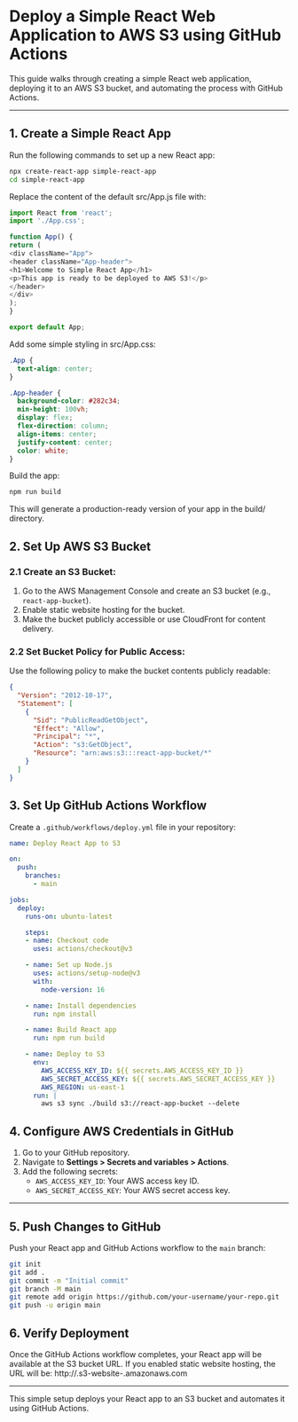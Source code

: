 # Deploy a Simple React Web Application to AWS S3 using GitHub Actions

This guide walks through creating a simple React web application, deploying it to an AWS S3 bucket, and automating the process with GitHub Actions.

---

## 1. Create a Simple React App

Run the following commands to set up a new React app:

```bash
npx create-react-app simple-react-app
cd simple-react-app
```
Replace the content of the default src/App.js file with:
```javascript
import React from 'react';
import './App.css';

function App() {
return (
<div className="App">
<header className="App-header">
<h1>Welcome to Simple React App</h1>
<p>This app is ready to be deployed to AWS S3!</p>
</header>
</div>
);
}

export default App;
```
Add some simple styling in src/App.css:
```css
.App {
  text-align: center;
}

.App-header {
  background-color: #282c34;
  min-height: 100vh;
  display: flex;
  flex-direction: column;
  align-items: center;
  justify-content: center;
  color: white;
}
```
Build the app:
```bash
npm run build
```
This will generate a production-ready version of your app in the build/ directory.

## 2. Set Up AWS S3 Bucket

### 2.1 Create an S3 Bucket:
1. Go to the AWS Management Console and create an S3 bucket (e.g., `react-app-bucket`).
2. Enable static website hosting for the bucket.
3. Make the bucket publicly accessible or use CloudFront for content delivery.

### 2.2 Set Bucket Policy for Public Access:
Use the following policy to make the bucket contents publicly readable:

```json
{
  "Version": "2012-10-17",
  "Statement": [
    {
      "Sid": "PublicReadGetObject",
      "Effect": "Allow",
      "Principal": "*",
      "Action": "s3:GetObject",
      "Resource": "arn:aws:s3:::react-app-bucket/*"
    }
  ]
}
```
## 3. Set Up GitHub Actions Workflow

Create a `.github/workflows/deploy.yml` file in your repository:

```yaml
name: Deploy React App to S3

on:
  push:
    branches:
      - main

jobs:
  deploy:
    runs-on: ubuntu-latest

    steps:
    - name: Checkout code
      uses: actions/checkout@v3

    - name: Set up Node.js
      uses: actions/setup-node@v3
      with:
        node-version: 16

    - name: Install dependencies
      run: npm install

    - name: Build React app
      run: npm run build

    - name: Deploy to S3
      env:
        AWS_ACCESS_KEY_ID: ${{ secrets.AWS_ACCESS_KEY_ID }}
        AWS_SECRET_ACCESS_KEY: ${{ secrets.AWS_SECRET_ACCESS_KEY }}
        AWS_REGION: us-east-1
      run: |
        aws s3 sync ./build s3://react-app-bucket --delete
```
## 4. Configure AWS Credentials in GitHub

1. Go to your GitHub repository.
2. Navigate to **Settings > Secrets and variables > Actions**.
3. Add the following secrets:
    - `AWS_ACCESS_KEY_ID`: Your AWS access key ID.
    - `AWS_SECRET_ACCESS_KEY`: Your AWS secret access key.

---

## 5. Push Changes to GitHub

Push your React app and GitHub Actions workflow to the `main` branch:

```bash
git init
git add .
git commit -m "Initial commit"
git branch -M main
git remote add origin https://github.com/your-username/your-repo.git
git push -u origin main
```
## 6. Verify Deployment

Once the GitHub Actions workflow completes, your React app will be available at the S3 bucket URL. If you enabled static website hosting, the URL will be: http://.s3-website-.amazonaws.com

---

This simple setup deploys your React app to an S3 bucket and automates it using GitHub Actions.



